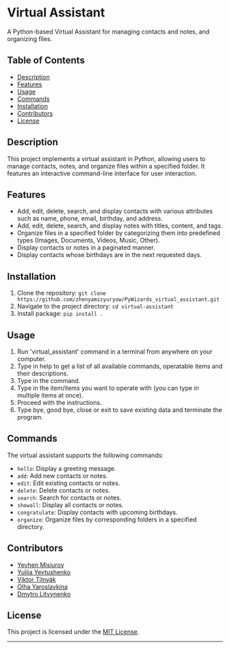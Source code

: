 # Virtual Assistant

A Python-based Virtual Assistant for managing contacts and notes, and organizing files.

## Table of Contents

- [Description](#description)
- [Features](#features)
- [Usage](#usage)
- [Commands](#commands)
- [Installation](#installation)
- [Contributors](#contributors)
- [License](#license)

## Description

This project implements a virtual assistant in Python, allowing users to manage contacts, notes, and organize files within a specified folder. It features an interactive command-line interface for user interaction.

## Features

- Add, edit, delete, search, and display contacts with various attributes such as name, phone, email, birthday, and address.
- Add, edit, delete, search, and display notes with titles, content, and tags.
- Organize files in a specified folder by categorizing them into predefined types (Images, Documents, Videos, Music, Other).
- Display contacts or notes in a paginated manner.
- Display contacts whose birthdays are in the next requested days.

## Installation

1. Clone the repository: `git clone https://github.com/zhenyamisyuryow/PyWizards_virtual_assistant.git`
2. Navigate to the project directory: `cd virtual-assistant`
3. Install package: `pip install .`

## Usage

1. Run 'virtual_assistant' command in a terminal from anywhere on your computer.
2. Type in help to get a list of all available commands, operatable items and their descriptions.
3. Type in the command.
4. Type in the item/items you want to operate with (you can type in multiple items at once).
5. Proceed with the instructions.
6. Type bye, good bye, close or exit to save existing data and terminate the program.

## Commands

The virtual assistant supports the following commands:

- `hello`: Display a greeting message.
- `add`: Add new contacts or notes.
- `edit`: Edit existing contacts or notes.
- `delete`: Delete contacts or notes.
- `search`: Search for contacts or notes.
- `showall`: Display all contacts or notes.
- `congratulate`: Display contacts with upcoming birthdays.
- `organize`: Organize files by corresponding folders in a specified directory.

## Contributors

- [Yevhen Misiurov](https://github.com/zhenyamisyuryow)
- [Yuliia Yevtushenko](https://github.com/julia-yvtshnk)
- [Viktor Tilnyák](https://github.com/ViktorTil)
- [Olha Yaroslavkina](https://github.com/OlgaYaroslavkina)
- [Dmytro Litvynenko](https://github.com/litvinushka)

## License

This project is licensed under the [MIT License](LICENSE).

---

